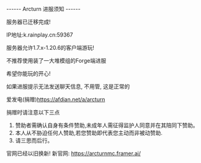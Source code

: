 ------ Arcturn 进服须知 ------

服务器已迁移完成!

IP地址:k.rainplay.cn:59367

服务器允许1.7.x-1.20.6的客户端游玩!

不推荐使用装了一大堆模组的Forge端进服

希望你能玩的开心!

如果进服提示无法发送聊天信息, 不用管, 这是正常的

爱发电(捐赠)https://afdian.net/a/arcturn

捐赠时请注意以下三点
  1. 赞助者需确认自身有条件赞助,未成年人需征得监护人同意并在其陪同下赞助。  
  2. 本人从不胁迫任何人赞助,若您赞助即代表您主动而非被动赞助.  
  3. 请三思而后行。

官网已经以旧换新! 新官网: https://arcturnmc.framer.ai/